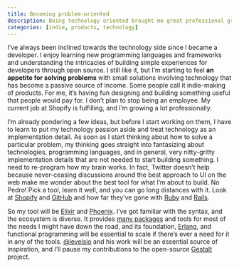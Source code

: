```yaml
---
title: Becoming problem-oriented
description: Being technology oriented brought me great professional growth. However, I'm starting to feel the appetite for being problem-oriented and build small tech products that become a passive source of income.
categories: [indie, products, technology]
---
```


I’ve always been inclined towards the technology side since I became a developer. I enjoy learning new programming languages and frameworks and understanding the intricacies of building simple experiences for developers through open source. I still like it, but I’m starting to feel **an appetite for solving problems** with small solutions involving technology that has become a passive source of income. Some people call it indie-making of products. For me, it’s having fun designing and building something useful that people would pay for. I don’t plan to stop being an employee. My current job at Shopify is fulfilling, and I’m growing a lot professionally.

I’m already pondering a few ideas, but before I start working on them, I have to learn to put my technology passion aside and treat technology as an implementation detail. As soon as I start thinking about how to solve a particular problem, my thinking goes straight into fantasizing about technologies, programming languages, and in general, very nitty-gritty implementation details that are not needed to start building something. I need to re-program how my brain works. In fact, Twitter doesn’t help because never-ceasing discussions around the best approach to UI on the web make me wonder about the best tool for what I’m about to build. No Pedro! Pick a tool, learn it well, and you can go long distances with it. Look at [Shopify](https://shopify.com) and [GitHub](https://github.com/) and how far they’ve gone with [Ruby](https://www.ruby-lang.org/en/) and [Rails](https://rubyonrails.org/).

So my tool will be [Elixir](https://elixir-lang.org/) and [Phoenix](https://phoenixframework.org/). I’ve got familiar with the syntax, and the ecosystem is diverse. It provides [many packages](https://hex.pm/) and tools for most of the needs I might have down the road, and its foundation, [Erlang](https://www.erlang.org/), and functional programming will be essential to scale if there’s ever a need for it in any of the tools. [@levelsio](https://twitter.com/levelsio/) and his work will be an essential source of inspiration, and I’ll pause my contributions to the open-source [Gestalt](https://github.com/gestaltjs) project.
